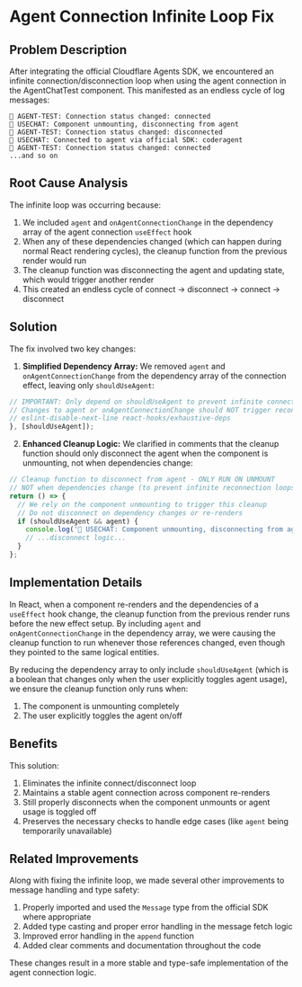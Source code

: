 # Agent Connection Infinite Loop Fix

## Problem Description

After integrating the official Cloudflare Agents SDK, we encountered an infinite connection/disconnection loop when using the agent connection in the AgentChatTest component. This manifested as an endless cycle of log messages:

```
🔌 AGENT-TEST: Connection status changed: connected
🔌 USECHAT: Component unmounting, disconnecting from agent
🔌 AGENT-TEST: Connection status changed: disconnected
🔌 USECHAT: Connected to agent via official SDK: coderagent
🔌 AGENT-TEST: Connection status changed: connected
...and so on
```

## Root Cause Analysis

The infinite loop was occurring because:

1. We included `agent` and `onAgentConnectionChange` in the dependency array of the agent connection `useEffect` hook
2. When any of these dependencies changed (which can happen during normal React rendering cycles), the cleanup function from the previous render would run
3. The cleanup function was disconnecting the agent and updating state, which would trigger another render
4. This created an endless cycle of connect → disconnect → connect → disconnect

## Solution

The fix involved two key changes:

1. **Simplified Dependency Array:** We removed `agent` and `onAgentConnectionChange` from the dependency array of the connection effect, leaving only `shouldUseAgent`:

```typescript
// IMPORTANT: Only depend on shouldUseAgent to prevent infinite connection/disconnection loops
// Changes to agent or onAgentConnectionChange should NOT trigger reconnection
// eslint-disable-next-line react-hooks/exhaustive-deps
}, [shouldUseAgent]);
```

2. **Enhanced Cleanup Logic:** We clarified in comments that the cleanup function should only disconnect the agent when the component is unmounting, not when dependencies change:

```typescript
// Cleanup function to disconnect from agent - ONLY RUN ON UNMOUNT
// NOT when dependencies change (to prevent infinite reconnection loops)
return () => {
  // We rely on the component unmounting to trigger this cleanup
  // Do not disconnect on dependency changes or re-renders
  if (shouldUseAgent && agent) {
    console.log('🔌 USECHAT: Component unmounting, disconnecting from agent');
    // ...disconnect logic...
  }
};
```

## Implementation Details

In React, when a component re-renders and the dependencies of a `useEffect` hook change, the cleanup function from the previous render runs before the new effect setup. By including `agent` and `onAgentConnectionChange` in the dependency array, we were causing the cleanup function to run whenever those references changed, even though they pointed to the same logical entities.

By reducing the dependency array to only include `shouldUseAgent` (which is a boolean that changes only when the user explicitly toggles agent usage), we ensure the cleanup function only runs when:

1. The component is unmounting completely
2. The user explicitly toggles the agent on/off

## Benefits

This solution:

1. Eliminates the infinite connect/disconnect loop
2. Maintains a stable agent connection across component re-renders
3. Still properly disconnects when the component unmounts or agent usage is toggled off
4. Preserves the necessary checks to handle edge cases (like `agent` being temporarily unavailable)

## Related Improvements

Along with fixing the infinite loop, we made several other improvements to message handling and type safety:

1. Properly imported and used the `Message` type from the official SDK where appropriate
2. Added type casting and proper error handling in the message fetch logic
3. Improved error handling in the `append` function
4. Added clear comments and documentation throughout the code

These changes result in a more stable and type-safe implementation of the agent connection logic.